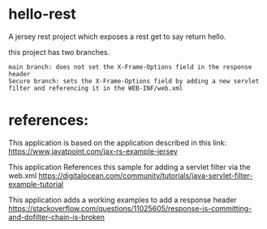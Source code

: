 # hello-rest

A jersey rest project which  exposes a rest get to say return hello.

this project has two branches.
```
main branch: does not set the X-Frame-Options field in the response header
Secure branch: sets the X-Frame-Options field by adding a new servlet filter and referencing it in the WEB-INF/web.xml
```

# references:
This application is based on the application described in this link:
https://www.javatpoint.com/jax-rs-example-jersey

This application References this sample for adding a servlet filter via the web.xml
https://digitalocean.com/community/tutorials/java-servlet-filter-example-tutorial

This application adds a working examples to add a response header 
https://stackoverflow.com/questions/11025605/response-is-committing-and-dofilter-chain-is-broken
